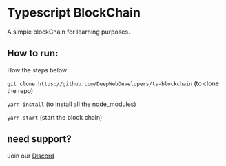 # Typescript BlockChain

A simple blockChain for learning purposes.

## How to run:

How the steps below:

`git clone https://github.com/DeepWebDevelopers/ts-blockchain` (to clone the repo)

`yarn install` (to install all the node_modules)

`yarn start` (start the block chain)

## need support?

Join our [Discord](https://discord.com/invite/NbqBQbaejS)
